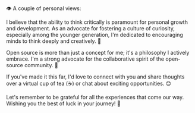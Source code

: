 <Loading>

👁️ A couple of personal views:

I believe that the ability to think critically is paramount for personal growth and development. As an advocate for fostering a culture of curiosity, especially among the younger generation, I'm dedicated to encouraging minds to think deeply and creatively. 🧠

Open source is more than just a concept for me; it's a philosophy I actively embrace. I'm a strong advocate for the collaborative spirit of the open-source community. 💪

If you've made it this far, I'd love to connect with you and share thoughts over a virtual cup of tea (☕) or chat about exciting opportunities. 😊

Let's remember to be grateful for all the experiences that come our way. Wishing you the best of luck in your journey! 👋
